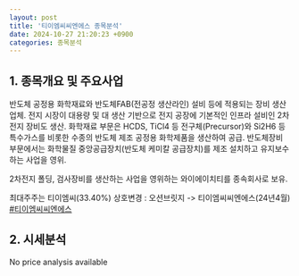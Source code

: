```yaml
---
layout: post
title: '티이엠씨씨엔에스 종목분석'
date: 2024-10-27 21:20:23 +0900
categories: 종목분석
---
```


## 1. 종목개요 및 주요사업

반도체 공정용 화학재료와 반도체FAB(전공정 생산라인) 설비 등에 적용되는 장비 생산 업체. 전지 시장이 대용량 및 대 생산 기반으로 전지 공장에 기본적인 인프라 설비인 2차전지 장비도 생산. 화학재료 부문은 HCDS, TiCl4 등 전구체(Precursor)와 Si2H6 등 특수가스를 비롯한 수종의 반도체 제조 공정용 화학제품을 생산하여 공급. 반도체장비 부문에서는 화학물질 중앙공급장치(반도체 케미칼 공급장치)를 제조 설치하고 유지보수하는 사업을 영위.

2차전지 폴딩, 검사장비를 생산하는 사업을 영위하는 와이에이치티를 종속회사로 보유.

최대주주는 티이엠씨(33.40%) 상호변경 : 오션브릿지 -> 티이엠씨씨엔에스(24년4월)
[#티이엠씨씨엔에스](#)

## 2. 시세분석

No price analysis available
